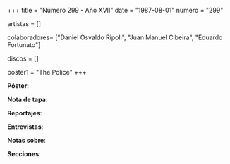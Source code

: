 +++
title = "Número 299 - Año XVII"
date = "1987-08-01"
numero = "299"

artistas = []

colaboradores= ["Daniel Osvaldo Ripoll", "Juan Manuel Cibeira", "Eduardo Fortunato"]

discos = []

poster1 = "The Police"
+++

**Póster**: 

**Nota de tapa**: 

**Reportajes**: 

**Entrevistas**: 

**Notas sobre**:

**Secciones**:
